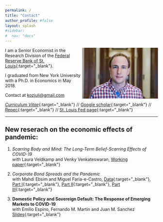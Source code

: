 ```yaml
---
permalink: /
title: "Contact"
author_profile: #false
layout: splash
#sidebar:
#  nav: "docs"
---
```


<img style="float: right;" src="/assets/kozlowski.jpg" width="250">


I am a Senior Economist in the Research Division of the [Federal Reserve Bank of St. Louis](https://research.stlouisfed.org/){:target="_blank"}.

I graduated from New York University with a Ph.D. in Economics in May 2018.

Contact at <kozjuli@gmail.com>

[*Curriculum Vitae*](http://www.juliankozlowski.com/papers/Kozlowski_cv.pdf){:target="_blank"} // [Google scholar](https://scholar.google.com/citations?user=HJ8wVrQAAAAJ&hl){:target="_blank"} // [Repec](https://ideas.repec.org/f/pko790.html){:target="_blank"} // [St. Louis Fed page](https://research.stlouisfed.org/econ/kozlowski/){:target="_blank"}


---
## New reserach on the economic effects of pandemic:
1. *Scarring Body and Mind: The Long-Term Belief-Scarring Effects of COVID-19*  
with Laura Veldkamp and Venky Venkateswaran, [Working paper](http://www.juliankozlowski.com/papers/KVV_covid_v1.pdf){:target="_blank"}


2. *Corporate Bond Spreads and the Pandemic*  
with Mahdi Ebsim and  Miguel Faria-e-Castro, [Data](https://research.stlouisfed.org/resources/covid-19/preliminary/daily-data-corporate-bond-spreads-pandemic){:target="_blank"}, [Part I](https://www.stlouisfed.org/on-the-economy/2020/april/effects-covid-19-monetary-policy-response-corporate-bond-market){:target="_blank"}, [Part II](https://www.stlouisfed.org/on-the-economy/2020/april/corporate-bond-spreads-pandemic-heterogeneity-sectors){:target="_blank"}, [Part III](https://research.stlouisfed.org/resources/covid-19/preliminary/corporate-bond-spreads-pandemic-3-variance-sectors-firms){:target="_blank"}

3. **Domestic Policy and Sovereign Default: The Response of Emerging Markets to COVID-19**  
with Emilio Espino, Fernando M. Martin and Juan M. Sanchez [Slides](https://drive.google.com/file/d/1E8YjBXQE4NsE3fpyxio1DVaQdbxKZJzm/view){:target="_blank"}
